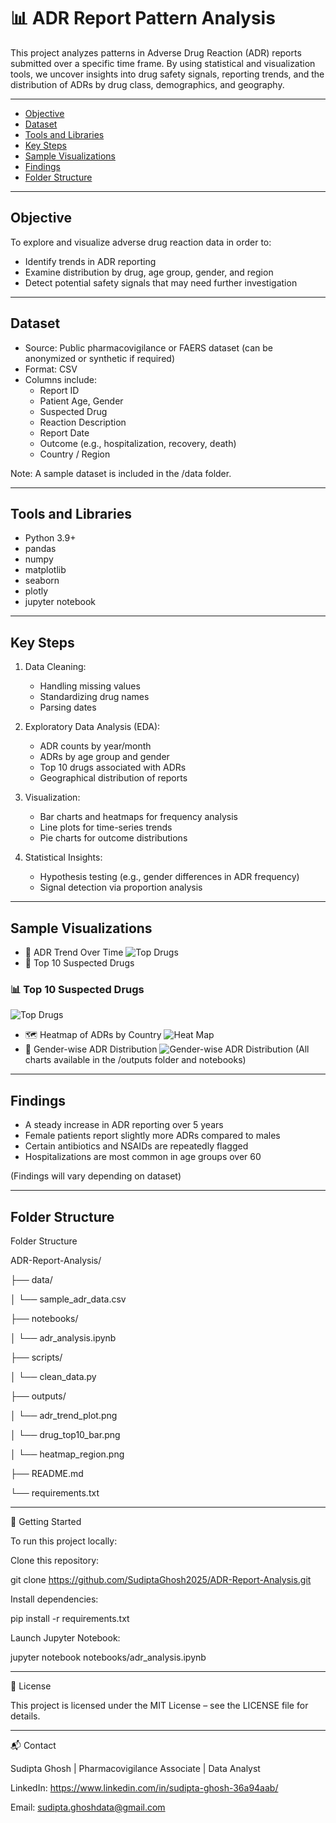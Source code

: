 # 📊 ADR Report Pattern Analysis

This project analyzes patterns in Adverse Drug Reaction (ADR) reports submitted over a specific time frame. By using statistical and visualization tools, we uncover insights into drug safety signals, reporting trends, and the distribution of ADRs by drug class, demographics, and geography.

---


- [Objective](#objective)
- [Dataset](#dataset)
- [Tools and Libraries](#tools-and-libraries)
- [Key Steps](#key-steps)
- [Sample Visualizations](#sample-visualizations)
- [Findings](#findings)
- [Folder Structure](#folder-structure)

---

## Objective

To explore and visualize adverse drug reaction data in order to:
- Identify trends in ADR reporting
- Examine distribution by drug, age group, gender, and region
- Detect potential safety signals that may need further investigation

---

## Dataset

- Source: Public pharmacovigilance or FAERS dataset (can be anonymized or synthetic if required)
- Format: CSV
- Columns include:
  - Report ID
  - Patient Age, Gender
  - Suspected Drug
  - Reaction Description
  - Report Date
  - Outcome (e.g., hospitalization, recovery, death)
  - Country / Region

Note: A sample dataset is included in the /data folder.

---

## Tools and Libraries

- Python 3.9+
- pandas
- numpy
- matplotlib
- seaborn
- plotly
- jupyter notebook

---

## Key Steps

1. Data Cleaning:
   - Handling missing values
   - Standardizing drug names
   - Parsing dates

2. Exploratory Data Analysis (EDA):
   - ADR counts by year/month
   - ADRs by age group and gender
   - Top 10 drugs associated with ADRs
   - Geographical distribution of reports

3. Visualization:
   - Bar charts and heatmaps for frequency analysis
   - Line plots for time-series trends
   - Pie charts for outcome distributions

4. Statistical Insights:
   - Hypothesis testing (e.g., gender differences in ADR frequency)
   - Signal detection via proportion analysis

---

## Sample Visualizations

- 📌 ADR Trend Over Time
 ![Top Drugs](outputs/adr_reports_per_year.png)
- 🧪 Top 10 Suspected Drugs
### 📊 Top 10 Suspected Drugs
![Top Drugs](outputs/top_10_suspected_drugs.png)

- 🗺️ Heatmap of ADRs by Country
![Heat Map](outputs/improved_adr_heatmap_country_year.png)
- 🚻 Gender-wise ADR Distribution
![Gender-wise ADR Distribution](outputs/gender_distribution.png)
(All charts available in the /outputs folder and notebooks)

---

## Findings

- A steady increase in ADR reporting over 5 years
- Female patients report slightly more ADRs compared to males
- Certain antibiotics and NSAIDs are repeatedly flagged
- Hospitalizations are most common in age groups over 60

(Findings will vary depending on dataset)

---

## Folder Structure
Folder Structure

ADR-Report-Analysis/

├── data/

│ └── sample_adr_data.csv

├── notebooks/

│ └── adr_analysis.ipynb

├── scripts/

│ └── clean_data.py

├── outputs/

│ └── adr_trend_plot.png

│ └── drug_top10_bar.png

│ └── heatmap_region.png

├── README.md

└── requirements.txt

---

🚀 Getting Started

To run this project locally:

Clone this repository:

git clone https://github.com/SudiptaGhosh2025/ADR-Report-Analysis.git

Install dependencies:

pip install -r requirements.txt

Launch Jupyter Notebook:

jupyter notebook notebooks/adr_analysis.ipynb

---

🧾 License

This project is licensed under the MIT License – see the LICENSE file for details.

---

📬 Contact

Sudipta Ghosh | Pharmacovigilance Associate | Data Analyst

LinkedIn: https://www.linkedin.com/in/sudipta-ghosh-36a94aab/

Email: sudipta.ghoshdata@gmail.com
